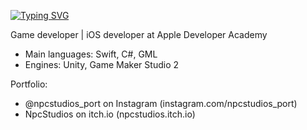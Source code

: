 [![Typing SVG](https://readme-typing-svg.herokuapp.com/?color=FFFFFF&size=35&center=true&vCenter=true&width=1000&lines=NpcStudios;Be+Welcome!+:D)](https://git.io/typing-svg)

Game developer | iOS developer at Apple Developer Academy
  - Main languages: Swift, C#, GML
  - Engines: Unity, Game Maker Studio 2

Portfolio: 
  - @npcstudios_port on Instagram (instagram.com/npcstudios_port)
  - NpcStudios on itch.io (npcstudios.itch.io)


